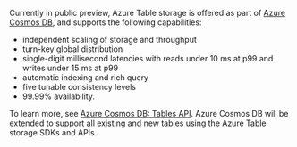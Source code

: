 Currently in public preview, Azure Table storage is offered as part of [Azure Cosmos DB](../articles/cosmosdb/introduction.md), and supports the following capabilities:

- independent scaling of storage and throughput
- turn-key global distribution
- single-digit millisecond latencies with reads under 10 ms at p99 and writes under 15 ms at p99
- automatic indexing and rich query 
- five tunable consistency levels
- 99.99% availability. 

To learn more, see [Azure Cosmos DB: Tables API](../articles/cosmosdb/tables-introduction.md). Azure Cosmos DB will be extended to support all existing and new tables using the Azure Table storage SDKs and APIs.